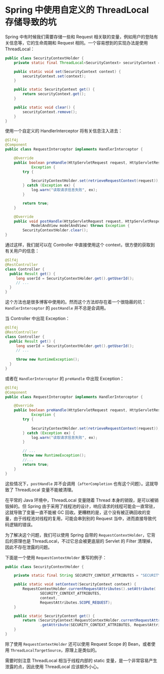 Spring 中使用自定义的 ThreadLocal 存储导致的坑
============================================

Spring 中有时候我们需要存储一些和 Request 相关联的变量，例如用户的登陆有关信息等，它的生命周期和 Request 相同。一个容易想到的实现办法是使用 ThreadLocal：

```java
public class SecurityContextHolder {
    private static final ThreadLocal<SecurityContext> securityContext = new ThreadLocal<SecurityContext>();

    public static void set(SecurityContext context) {
        securityContext.set(context);
    }

    public static SecurityContext get() {
        return securityContext.get();
    }

    public static void clear() {
        securityContext.remove();
    }
}
```

使用一个自定义的 HandlerInterceptor 将有关信息注入进去：

```java
@Slf4j
@Component
public class RequestInterceptor implements HandlerInterceptor {

    @Override
    public boolean preHandle(HttpServletRequest request, HttpServletResponse response, Object handler) throws
            Exception {
        try {
        
            SecurityContextHolder.set(retrieveRequestContext(request));
        } catch (Exception ex) {
            log.warn("读取请求信息失败", ex);
        }

        return true;
    }

    @Override
    public void postHandle(HttpServletRequest request, HttpServletResponse response, Object handler, @Nullable
            ModelAndView modelAndView) throws Exception {
        SecurityContextHolder.clear();
}
```

通过这样，我们就可以在 Controller 中直接使用这个 context，很方便的获取到有关用户的信息：

```java
@Slf4j
@RestController
class Controller {
  public Result get() {
     long userId = SecurityContextHolder.get().getUserId();
     // ...
  }
}
```

这个方法也是很多博客中使用的。然而这个方法却存在着一个很隐蔽的坑：`HandlerInterceptor` 的 `postHandle` 并不总是会调用。

当 Controller 中出现 Exception：

```java
@Slf4j
@RestController
class Controller {
  public Result get() {
     long userId = SecurityContextHolder.get().getUserId();
     // ...
     
     throw new RuntimeException();
  }
}
```

或者在 `HandlerInterceptor` 的 `preHandle` 中出现 Exception：

```java
@Slf4j
@Component
public class RequestInterceptor implements HandlerInterceptor {

    @Override
    public boolean preHandle(HttpServletRequest request, HttpServletResponse response, Object handler) throws
            Exception {
        try {
        
            SecurityContextHolder.set(retrieveRequestContext(request));
        } catch (Exception ex) {
            log.warn("读取请求信息失败", ex);
        }

        // ...
        throw new RuntimeException();
        //...
        return true;
    }
}
```

这些情况下，`postHandle` 并不会调用（`afterCompletion` 也有这个问题）。这就导致了 ThreadLocal 变量不能被清理。

在平常的 Java 环境中，ThreadLocal 变量随着 Thread 本身的销毁，是可以被销毁掉的。但 Spring 由于采用了线程池的设计，响应请求的线程可能会一直常驻，这就导致了变量一直不能被 GC 回收。更糟糕的是，这个没有被正确回收的变量，由于线程池对线程的复用，可能会串到别的 Request 当中，进而直接导致代码逻辑的错误。

为了解决这个问题，我们可以使用 Spring 自带的 `RequestContextHolder`，它背后的原理也是 ThreadLocal，不过它总会被更底层的 Servlet 的 Filter 清理掉，因此不存在泄露的问题。

下面是一个使用 `RequestContextHolder` 重写的例子：

```java
public class SecurityContextHolder {

    private static final String SECURITY_CONTEXT_ATTRIBUTES = "SECURITY_CONTEXT";

    public static void setContext(SecurityContext context) {
        RequestContextHolder.currentRequestAttributes().setAttribute(
                SECURITY_CONTEXT_ATTRIBUTES,
                context,
                RequestAttributes.SCOPE_REQUEST);
    }

    public static SecurityContext get() {
        return (SecurityContext)RequestContextHolder.currentRequestAttributes()
                .getAttribute(SECURITY_CONTEXT_ATTRIBUTES, RequestAttributes.SCOPE_REQUEST);
    }
}
```


除了使用 `RequestContextHolder` 还可以使用 Request Scope 的 Bean，或者使用 `ThreadLocalTargetSource`，原理上是类似的。

需要时刻注意 ThreadLocal 相当于线程内部的 static 变量，是一个非常容易产生泄露的点，因此使用 ThreadLocal 应该额外小心。


